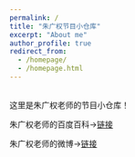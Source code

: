 ```yaml
---
permalink: /
title: "朱广权节目小仓库"
excerpt: "About me"
author_profile: true
redirect_from: 
  - /homepage/
  - /homepage.html
---
```


<br>
这里是朱广权老师的节目小仓库！

朱广权老师的百度百科->[链接](https://baike.baidu.com/link?url=qsykIdPgJQUcDsF4m9zjE9fhANCxPRYWRtRktmawHUtnQBrn0q7xHcjCvlp1jE0bO_TaK0cCcmrjEq_p7NB6jJ2M_9N3SeSdvFupwlA3MZi)

朱广权老师的微博->[链接](https://weibo.com/zhuguangquan)
